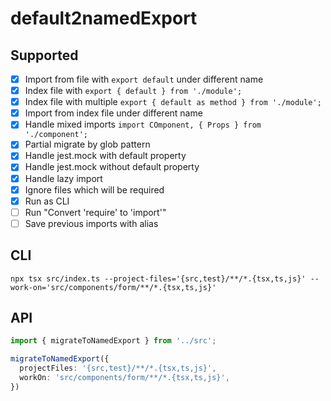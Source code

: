 # default2namedExport

## Supported

- [x] Import from file with `export default` under different name
- [x] Index file with `export { default } from './module';`
- [x] Index file with multiple `export { default as method } from './module';`
- [x] Import from index file under different name
- [x] Handle mixed imports `import COmponent, { Props } from './component';`
- [x] Partial migrate by glob pattern
- [x] Handle jest.mock with default property
- [x] Handle jest.mock without default property
- [x] Handle lazy import
- [x] Ignore files which will be required
- [X] Run as CLI
- [ ] Run "Convert 'require' to 'import'"
- [ ] Save previous imports with alias

## CLI

```shell
npx tsx src/index.ts --project-files='{src,test}/**/*.{tsx,ts,js}' --work-on='src/components/form/**/*.{tsx,ts,js}'
```

## API


```ts
import { migrateToNamedExport } from '../src';

migrateToNamedExport({
  projectFiles: '{src,test}/**/*.{tsx,ts,js}',
  workOn: 'src/components/form/**/*.{tsx,ts,js}',
})
```

